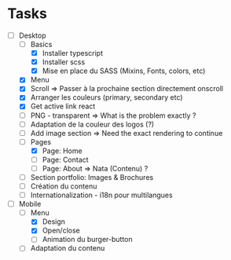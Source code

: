 # Tasks

- [ ] Desktop
  - [ ] Basics
    - [x] Installer typescript
    - [x] Installer scss
    - [x] Mise en place du SASS (Mixins, Fonts, colors, etc)
  - [x] Menu
  - [x] Scroll => Passer à la prochaine section directement onscroll
  - [x] Arranger les couleurs (primary, secondary etc)
  - [x] Get active link react
  - [ ] PNG - transparent => What is the problem exactly ? 
  - [ ] Adaptation de la couleur des logos (?)
  - [ ] Add image section => Need the exact rendering to continue
  - [ ] Pages
    - [x] Page: Home
    - [ ] Page: Contact
    - [ ] Page: About => Nata (Contenu) ?

  - [ ] Section portfolio: Images & Brochures
  - [ ] Création du contenu
  - [ ] Internationalization - i18n pour multilangues

- [ ] Mobile
  - [ ] Menu
    - [x] Design
    - [x] Open/close
    - [ ] Animation du burger-button
  - [ ] Adaptation du contenu
